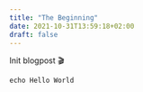 ```yaml
---
title: "The Beginning"
date: 2021-10-31T13:59:18+02:00
draft: false
---
```


Init blogpost 🎬

```
echo Hello World
```
